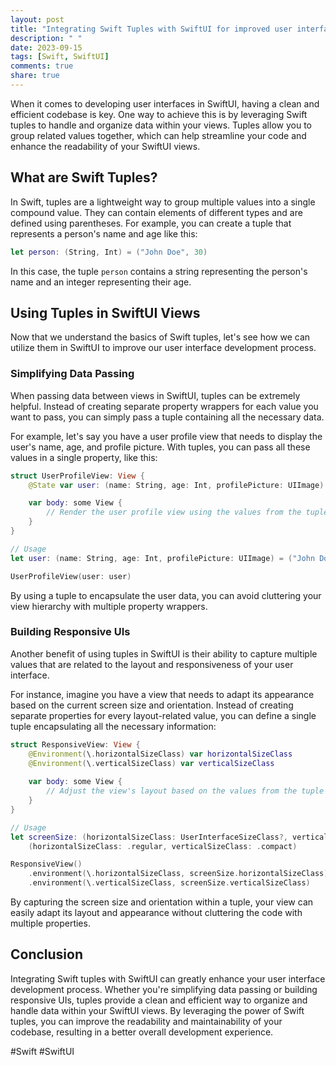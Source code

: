 ```yaml
---
layout: post
title: "Integrating Swift Tuples with SwiftUI for improved user interface development."
description: " "
date: 2023-09-15
tags: [Swift, SwiftUI]
comments: true
share: true
---
```


When it comes to developing user interfaces in SwiftUI, having a clean and efficient codebase is key. One way to achieve this is by leveraging Swift tuples to handle and organize data within your views. Tuples allow you to group related values together, which can help streamline your code and enhance the readability of your SwiftUI views.

## What are Swift Tuples?

In Swift, tuples are a lightweight way to group multiple values into a single compound value. They can contain elements of different types and are defined using parentheses. For example, you can create a tuple that represents a person's name and age like this:

```swift
let person: (String, Int) = ("John Doe", 30)
```

In this case, the tuple `person` contains a string representing the person's name and an integer representing their age.

## Using Tuples in SwiftUI Views

Now that we understand the basics of Swift tuples, let's see how we can utilize them in SwiftUI to improve our user interface development process.

### Simplifying Data Passing

When passing data between views in SwiftUI, tuples can be extremely helpful. Instead of creating separate property wrappers for each value you want to pass, you can simply pass a tuple containing all the necessary data.

For example, let's say you have a user profile view that needs to display the user's name, age, and profile picture. With tuples, you can pass all these values in a single property, like this:

```swift
struct UserProfileView: View {
    @State var user: (name: String, age: Int, profilePicture: UIImage)

    var body: some View {
        // Render the user profile view using the values from the tuple
    }
}

// Usage
let user: (name: String, age: Int, profilePicture: UIImage) = ("John Doe", 30, profileImage)

UserProfileView(user: user)
```

By using a tuple to encapsulate the user data, you can avoid cluttering your view hierarchy with multiple property wrappers.

### Building Responsive UIs

Another benefit of using tuples in SwiftUI is their ability to capture multiple values that are related to the layout and responsiveness of your user interface.

For instance, imagine you have a view that needs to adapt its appearance based on the current screen size and orientation. Instead of creating separate properties for every layout-related value, you can define a single tuple encapsulating all the necessary information:

```swift
struct ResponsiveView: View {
    @Environment(\.horizontalSizeClass) var horizontalSizeClass
    @Environment(\.verticalSizeClass) var verticalSizeClass
    
    var body: some View {
        // Adjust the view's layout based on the values from the tuple
    }
}

// Usage
let screenSize: (horizontalSizeClass: UserInterfaceSizeClass?, verticalSizeClass: UserInterfaceSizeClass?) = 
    (horizontalSizeClass: .regular, verticalSizeClass: .compact)

ResponsiveView()
    .environment(\.horizontalSizeClass, screenSize.horizontalSizeClass)
    .environment(\.verticalSizeClass, screenSize.verticalSizeClass)
```

By capturing the screen size and orientation within a tuple, your view can easily adapt its layout and appearance without cluttering the code with multiple properties.

## Conclusion

Integrating Swift tuples with SwiftUI can greatly enhance your user interface development process. Whether you're simplifying data passing or building responsive UIs, tuples provide a clean and efficient way to organize and handle data within your SwiftUI views. By leveraging the power of Swift tuples, you can improve the readability and maintainability of your codebase, resulting in a better overall development experience.

#Swift #SwiftUI